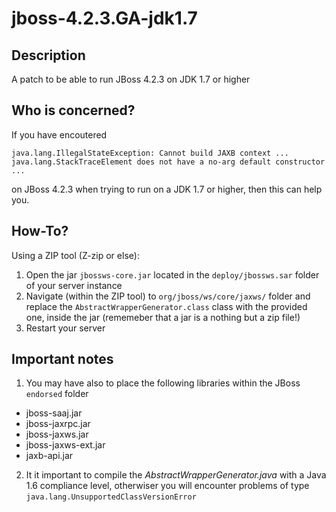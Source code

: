 # jboss-4.2.3.GA-jdk1.7
## Description
A patch to be able to run JBoss 4.2.3 on JDK 1.7 or higher

## Who is concerned?
If you have encoutered
	
	java.lang.IllegalStateException: Cannot build JAXB context ... java.lang.StackTraceElement does not have a no-arg default constructor ...

on JBoss 4.2.3 when trying to run on a JDK 1.7 or higher, then this can help you.

## How-To?
Using a ZIP tool (Z-zip or else):

1. Open the jar `jbossws-core.jar` located in the `deploy/jbossws.sar` folder of your server instance
2. Navigate (within the ZIP tool) to `org/jboss/ws/core/jaxws/` folder and replace the `AbstractWrapperGenerator.class` class with the provided one, inside the jar (rememeber that a jar is a nothing but a zip file!)
3. Restart your server

## Important notes
1. You may have also to place the following libraries within the JBoss `endorsed` folder
- jboss-saaj.jar
- jboss-jaxrpc.jar
- jboss-jaxws.jar
- jboss-jaxws-ext.jar
- jaxb-api.jar 

2. It it important to compile the *AbstractWrapperGenerator.java* with a Java 1.6 compliance level, otherwiser you will encounter problems of type `java.lang.UnsupportedClassVersionError`
